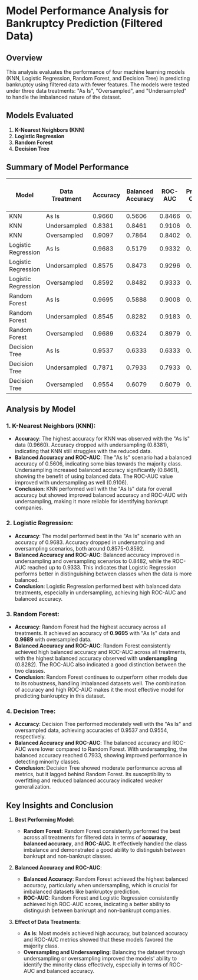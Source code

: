 
# Model Performance Analysis for Bankruptcy Prediction (Filtered Data)

## Overview

This analysis evaluates the performance of four machine learning models (KNN, Logistic Regression, Random Forest, and Decision Tree) in predicting bankruptcy using filtered data with fewer features. The models were tested under three data treatments: "As Is", "Oversampled", and "Undersampled" to handle the imbalanced nature of the dataset. 

## Models Evaluated
1. **K-Nearest Neighbors (KNN)**
2. **Logistic Regression**
3. **Random Forest**
4. **Decision Tree**

## Summary of Model Performance

| Model              | Data Treatment | Accuracy | Balanced Accuracy | ROC-AUC | Precision Class 0 | Recall Class 0 | F1-score Class 0 | Precision Class 1 | Recall Class 1 | F1-score Class 1 |
|--------------------|----------------|----------|-------------------|---------|-------------------|----------------|------------------|-------------------|----------------|------------------|
| KNN                | As Is          | 0.9660   | 0.5606            | 0.8466  | 0.97              | 0.99           | 0.98             | 0.41              | 0.13           | 0.19             |
| KNN                | Undersampled   | 0.8381   | 0.8461            | 0.9106  | 0.99              | 0.84           | 0.91             | 0.15              | 0.85           | 0.25             |
| KNN                | Oversampled    | 0.9097   | 0.7864            | 0.8402  | 0.99              | 0.92           | 0.95             | 0.21              | 0.65           | 0.32             |
| Logistic Regression| As Is          | 0.9683   | 0.5179            | 0.9332  | 0.97              | 1.00           | 0.98             | 0.67              | 0.04           | 0.07             |
| Logistic Regression| Undersampled   | 0.8575   | 0.8473            | 0.9296  | 0.99              | 0.86           | 0.92             | 0.16              | 0.84           | 0.27             |
| Logistic Regression| Oversampled    | 0.8592   | 0.8482            | 0.9333  | 0.99              | 0.86           | 0.92             | 0.17              | 0.84           | 0.28             |
| Random Forest      | As Is          | 0.9695   | 0.5888            | 0.9008  | 0.97              | 1.00           | 0.98             | 0.59              | 0.18           | 0.28             |
| Random Forest      | Undersampled   | 0.8545   | 0.8282            | 0.9183  | 0.99              | 0.86           | 0.92             | 0.16              | 0.80           | 0.26             |
| Random Forest      | Oversampled    | 0.9689   | 0.6324            | 0.8979  | 0.98              | 0.99           | 0.98             | 0.54              | 0.27           | 0.36             |
| Decision Tree      | As Is          | 0.9537   | 0.6333            | 0.6333  | 0.98              | 0.98           | 0.98             | 0.29              | 0.29           | 0.29             |
| Decision Tree      | Undersampled   | 0.7871   | 0.7933            | 0.7933  | 0.99              | 0.79           | 0.88             | 0.11              | 0.80           | 0.20             |
| Decision Tree      | Oversampled    | 0.9554   | 0.6079            | 0.6079  | 0.97              | 0.98           | 0.98             | 0.28              | 0.24           | 0.25             |

## Analysis by Model

### 1. K-Nearest Neighbors (KNN):
- **Accuracy**: The highest accuracy for KNN was observed with the "As Is" data (0.9660). Accuracy dropped with undersampling (0.8381), indicating that KNN still struggles with the reduced data.
- **Balanced Accuracy and ROC-AUC**: The "As Is" scenario had a balanced accuracy of 0.5606, indicating some bias towards the majority class. Undersampling increased balanced accuracy significantly (0.8461), showing the benefit of using balanced data. The ROC-AUC value improved with undersampling as well (0.9106).
- **Conclusion**: KNN performed well with the "As Is" data for overall accuracy but showed improved balanced accuracy and ROC-AUC with undersampling, making it more reliable for identifying bankrupt companies.

### 2. Logistic Regression:
- **Accuracy**: The model performed best in the "As Is" scenario with an accuracy of 0.9683. Accuracy dropped in undersampling and oversampling scenarios, both around 0.8575-0.8592.
- **Balanced Accuracy and ROC-AUC**: Balanced accuracy improved in undersampling and oversampling scenarios to 0.8482, while the ROC-AUC reached up to 0.9333. This indicates that Logistic Regression performs better in distinguishing between classes when the data is more balanced.
- **Conclusion**: Logistic Regression performed best with balanced data treatments, especially in undersampling, achieving high ROC-AUC and balanced accuracy.

### 3. Random Forest:
- **Accuracy**: Random Forest had the highest accuracy across all treatments. It achieved an accuracy of **0.9695** with "As Is" data and **0.9689** with oversampled data.
- **Balanced Accuracy and ROC-AUC**: Random Forest consistently achieved high balanced accuracy and ROC-AUC across all treatments, with the highest balanced accuracy observed with **undersampling** (0.8282). The ROC-AUC also indicated a good distinction between the two classes.
- **Conclusion**: Random Forest continues to outperform other models due to its robustness, handling imbalanced datasets well. The combination of accuracy and high ROC-AUC makes it the most effective model for predicting bankruptcy in this dataset.

### 4. Decision Tree:
- **Accuracy**: Decision Tree performed moderately well with the "As Is" and oversampled data, achieving accuracies of 0.9537 and 0.9554, respectively.
- **Balanced Accuracy and ROC-AUC**: The balanced accuracy and ROC-AUC were lower compared to Random Forest. With undersampling, the balanced accuracy reached 0.7933, showing improved performance in detecting minority classes.
- **Conclusion**: Decision Tree showed moderate performance across all metrics, but it lagged behind Random Forest. Its susceptibility to overfitting and reduced balanced accuracy indicated weaker generalization.

## Key Insights and Conclusion

1. **Best Performing Model**:
   - **Random Forest**: Random Forest consistently performed the best across all treatments for filtered data in terms of **accuracy**, **balanced accuracy**, and **ROC-AUC**. It effectively handled the class imbalance and demonstrated a good ability to distinguish between bankrupt and non-bankrupt classes.

2. **Balanced Accuracy and ROC-AUC**:
   - **Balanced Accuracy**: Random Forest achieved the highest balanced accuracy, particularly when undersampling, which is crucial for imbalanced datasets like bankruptcy prediction.
   - **ROC-AUC**: Random Forest and Logistic Regression consistently achieved high ROC-AUC scores, indicating a better ability to distinguish between bankrupt and non-bankrupt companies.

3. **Effect of Data Treatments**:
   - **As Is**: Most models achieved high accuracy, but balanced accuracy and ROC-AUC metrics showed that these models favored the majority class.
   - **Oversampling and Undersampling**: Balancing the dataset through undersampling or oversampling improved the models' ability to identify the minority class effectively, especially in terms of ROC-AUC and balanced accuracy.
